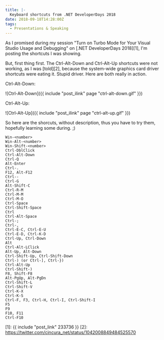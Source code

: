 ```yaml
---
title: |-
  Keyboard shortcuts from .NET DeveloperDays 2018
date: 2018-09-18T14:28:00Z
tags:
  - Presentations & Speaking
---
```

As I promised during my session "Turn on Turbo Mode for Your Visual Studio Usage and Debugging" on [.NET DeveloperDays 2018][1], I'm posting the shortcuts I was showing.

<!-- excerpt -->

But, first thing first. The Ctrl-Alt-Down and Ctrl-Alt-Up shortcuts were not working, as I was [told][2], because the system-wide graphics card driver shortcuts were eating it. Stupid driver. Here are both really in action.

Ctrl-Alt-Down:

![Ctrl-Alt-Down]({{ include "post_ilink" page "ctrl-alt-down.gif" }})

Ctrl-Alt-Up:

![Ctrl-Alt-Up]({{ include "post_ilink" page "ctrl-alt-up.gif" }})

So here are the shorcuts, without description, thus you have to try them, hopefully learning some during. ;)

```text
Win-<number>
Win-Alt-<number>
Win-Shift-<number>
Ctrl-DblClick
Ctrl-Alt-Down
Ctrl-Q
Alt-Enter
Ctrl-.
F12, Alt-F12
Ctrl--
Ctrl-G
Alt-Shift-C
Ctrl-R-M
Ctrl-M-M
Ctrl-M-O
Ctrl-Space
Ctrl-Shift-Space
Ctrl
Ctrl-Alt-Space
Ctrl-;
Ctrl-,
Ctrl-E-C, Ctrl-E-U
Ctrl-E-D, Ctrl-K-D
Ctrl-Up, Ctrl-Down
Alt
Ctrl-Alt-LClick
Alt-Up, Alt-Down
Ctrl-Shift-Up, Ctrl-Shift-Down
Ctrl-) (or Ctrl-], Ctrl-})
Ctrl-Alt-Up
Ctrl-Shift-)
F8, Shift-F8
Alt-PgUp, Alt-PgDn
Ctrl-Shift-L
Ctrl-Shift-V
Ctrl-K-X
Ctrl-K-S
Ctrl-F, F3, Ctrl-H, Ctrl-I, Ctrl-Shift-I
F5
F9
F10, F11
Ctrl-F10
```

[1]: {{ include "post_link" 233736 }}
[2]: https://twitter.com/cincura_net/status/1042008849484525570